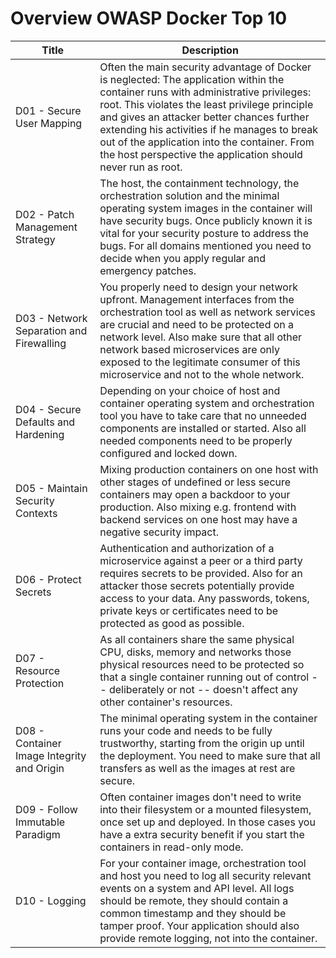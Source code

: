 # Overview OWASP Docker Top 10

| Title | Description |
| -- | -- |
| D01 - Secure User Mapping | Often the main security advantage of Docker is neglected: The application within the container runs with administrative privileges: root. This violates the least privilege principle and gives an attacker better chances further extending his activities if he manages to break out of the application into the container. From the host perspective the application should never run as root. |
| D02 - Patch Management Strategy | The host, the containment technology, the orchestration solution and the minimal operating system images in the container will have security bugs. Once publicly known it is vital for your security posture to address the bugs. For all domains mentioned you need to decide when you apply regular and emergency patches. |
| D03 - Network Separation and Firewalling | You properly need to design your network upfront. Management interfaces from the orchestration tool as well as network services are crucial and need to be protected on a network level. Also make sure that all other network based microservices are only exposed to the legitimate consumer of this microservice and not to the whole network. |
| D04 - Secure Defaults and Hardening | Depending on your choice of host and container operating system and orchestration tool you have to take care that no unneeded components are installed or started. Also all needed components need to be properly configured and locked down. |
| D05 - Maintain Security Contexts | Mixing production containers on one host with other stages of undefined or less secure containers may open a backdoor to your production. Also mixing e.g. frontend with backend services on one host may have a negative security impact. |
| D06 - Protect Secrets | Authentication and authorization of a microservice against a peer or a third party requires secrets to be provided. Also for an attacker those secrets potentially provide access to your data. Any passwords, tokens, private keys or certificates need to be protected as good as possible. |
| D07 - Resource Protection | As all containers share the same physical CPU, disks, memory and networks those physical resources need to be protected so that a single container running out of control -- deliberately or not -- doesn't affect any other container's resources. |
| D08 - Container Image Integrity and Origin | The minimal operating system in the container runs your code and needs to be fully trustworthy, starting from the origin up until the deployment. You need to make sure that all transfers as well as the images at rest are secure.  |
| D09 - Follow Immutable Paradigm | Often container images don't need to write into their filesystem or a mounted filesystem, once set up and deployed. In those cases you have a extra security benefit if you start the containers in read-only mode. |
| D10 - Logging | For your container image, orchestration tool and host you need to log all security relevant events on a system and API level. All logs should be remote, they should contain a common timestamp and they should be tamper proof. Your application should also provide remote logging, not into the container.


